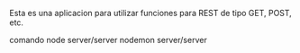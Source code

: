 Esta es una aplicacion para utilizar funciones para REST de tipo GET, POST, etc.

comando node server/server
nodemon server/server
